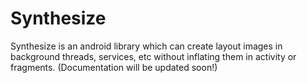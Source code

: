 # Synthesize
Synthesize is an android library which can create layout images in background threads, services, etc without inflating them in activity or fragments.
(Documentation will be updated soon!)
